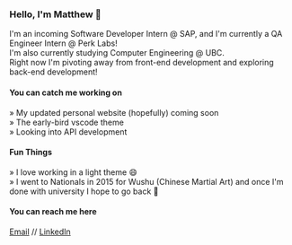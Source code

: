 ### Hello, I'm Matthew 👋
I'm an incoming Software Developer Intern @ SAP, and I'm currently a QA Engineer Intern @ Perk Labs!\
I'm also currently studying Computer Engineering @ UBC.\
Right now I'm pivoting away from front-end development and exploring back-end development!
#### You can catch me working on
» My updated personal website (hopefully) coming soon\
» The early-bird vscode theme\
» Looking into API development
#### Fun Things
» I love working in a light theme 😄\
» I went to Nationals in 2015 for Wushu (Chinese Martial Art) and once I'm done with university I hope to go back 🤞
#### You can reach me here
[Email](mattchow918@gmail.com) // [LinkedIn](https://www.linkedin.com/in/matthewpchow/)
<!--
**mpchow/mpchow** is a ✨ _special_ ✨ repository because its `README.md` (this file) appears on your GitHub profile.

Here are some ideas to get you started:

- 🔭 I’m currently working on ...
- 🌱 I’m currently learning ...
- 👯 I’m looking to collaborate on ...
- 🤔 I’m looking for help with ...
- 💬 Ask me about ...
- 📫 How to reach me: ...
- 😄 Pronouns: ...
- ⚡ Fun fact: ...
-->
